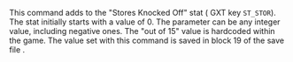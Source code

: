 This command adds to the "Stores Knocked Off" stat ( GXT key `ST_STOR`). The stat initially starts with a value of 0. The parameter can be any integer value, including negative ones. The "out of 15" value is hardcoded within the game. The value set with this command is saved in block 19 of the save file .
